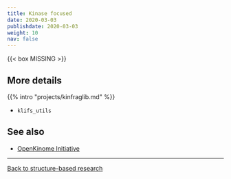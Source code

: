 ```yaml
---
title: Kinase focused
date: 2020-03-03
publishdate: 2020-03-03
weight: 10
nav: false
---
```


{{< box MISSING >}}

## More details

{{% intro "projects/kinfraglib.md" %}}


* `klifs_utils`

## See also

* [OpenKinome Initiative](/research/openkinome/)

***

[Back to structure-based research](/research/structure-based/)
